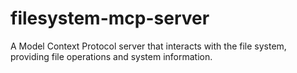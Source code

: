 # filesystem-mcp-server
A Model Context Protocol server that interacts with the file system, providing file operations and system information.
